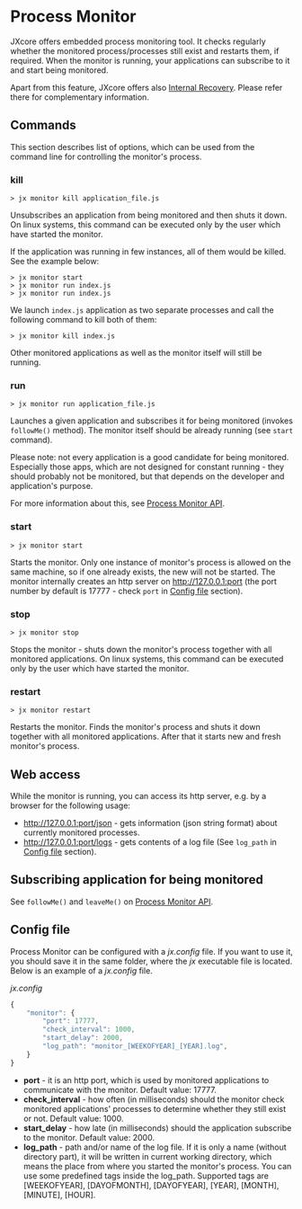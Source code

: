 
# Process Monitor

JXcore offers embedded process monitoring tool. It checks regularly whether the monitored process/processes still exist and restarts them, if required.
When the monitor is running, your applications can subscribe to it and start being monitored.

Apart from this feature, JXcore offers also [Internal Recovery](jxcore-feature-internal-recovery.markdown).
Please refer there for complementary information.

## Commands

This section describes list of options, which can be used from the command line for controlling the monitor's process.

### kill

    > jx monitor kill application_file.js

Unsubscribes an application from being monitored and then shuts it down.
On linux systems, this command can be executed only by the user which have started the monitor.

If the application was running in few instances, all of them would be killed. See the example below:

    > jx monitor start
    > jx monitor run index.js
    > jx monitor run index.js

We launch `index.js` application as two separate processes and call the following command to kill both of them:

    > jx monitor kill index.js

Other monitored applications as well as the monitor itself will still be running.

### run

    > jx monitor run application_file.js

Launches a given application and subscribes it for being monitored (invokes `followMe()` method).
The monitor itself should be already running (see `start` command).

Please note: not every application is a good candidate for being monitored.
Especially those apps, which are not designed for constant running - they should probably not be monitored,
but that depends on the developer and application's purpose.

For more information about this, see [Process Monitor API](jxcore-monitor.markdown).

### start

    > jx monitor start

Starts the monitor. Only one instance of monitor's process is allowed on the same machine, so if one already exists, the new will not be started.
The monitor internally creates an http server on http://127.0.0.1:port (the port number by default is 17777 - check `port` in [Config file](#jxcore_command_monitor_config_file) section).

### stop

    > jx monitor stop

Stops the monitor - shuts down the monitor's process together with all monitored applications.
On linux systems, this command can be executed only by the user which have started the monitor.

### restart

    > jx monitor restart

Restarts the monitor. Finds the monitor's process and shuts it down together with all monitored applications.
After that it starts new and fresh monitor's process.

## Web access

While the monitor is running, you can access its http server, e.g. by a browser for the following usage:

* http://127.0.0.1:port/json - gets information (json string format) about currently monitored processes.
* http://127.0.0.1:port/logs - gets contents of a log file (See `log_path` in [Config file](#jxcore_command_monitor_config_file) section).

## Subscribing application for being monitored

See `followMe()` and `leaveMe()` on [Process Monitor API](jxcore-monitor.markdown).

## Config file

Process Monitor can be configured with a *jx.config* file. If you want to use it, you should save it in the same folder,
where the *jx* executable file is located. Below is an example of a *jx.config* file.

*jx.config*

```js
{
    "monitor": {
        "port": 17777,
        "check_interval": 1000,
        "start_delay": 2000,
        "log_path": "monitor_[WEEKOFYEAR]_[YEAR].log",
    }
}
```

* **port** - it is an http port, which is used by monitored applications to communicate with the monitor. Default value: 17777.
* **check_interval** - how often (in milliseconds) should the monitor check monitored applications' processes
to determine whether they still exist or not. Default value: 1000.
* **start_delay** - how late (in milliseconds) should the application subscribe to the monitor. Default value: 2000.
* **log_path** - path and/or name of the log file. If it is only a name (without directory part),
it will be written in current working directory, which means the place from where you started the monitor's process.
You can use some predefined tags inside the log_path. Supported tags are [WEEKOFYEAR], [DAYOFMONTH], [DAYOFYEAR], [YEAR], [MONTH], [MINUTE], [HOUR].

